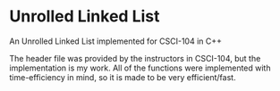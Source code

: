 # Unrolled Linked List
An Unrolled Linked List implemented for CSCI-104 in C++

The header file was provided by the instructors in CSCI-104, but the implementation is my work.
All of the functions were implemented with time-efficiency in mind, so it is made to be 
very efficient/fast.
